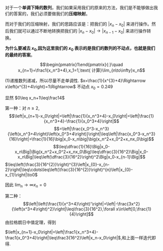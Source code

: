 对于一个**单调下降的数列**，我们如果采用我们的原来的方法，我们是不能够做出我们的答案的，我们必须要做我们的**压缩映射**。

而对于我们的压缩映射，我们的思路应该是：把我们的 $|x_{n}-x_{0}|$ 来进行操作。然后我们就可以通过不断地转换把我们的 $|x_{n}-x_{0}|\to |x_{n-1}-x_{0}|$ 来进行操作转换。

**为什么要减去 $x_{0}$,因为这里我们的 $x_{0}$ 表示的是我们的数列的不动点，也就是我们的最终的答案**。

$$\begin{pmatrix}1\end{pmatrix}{:}\quad x_{n+1}=\frac1{x_n^3+4},x_1=1,\text{ 计算}\lim_{n\to\infty}x_n$$


(1)递推数列递减，所以尽量不走单调性. $x=\frac{1}{x^{3}+4}\Rightarrow x\left(x^{3}+4\right)=1\Rightarrow$ 不动点 $x_0=0.249$

显然 $0\leq x_n+1\leq\frac14$

第一种：对 $n\geq2$,
$$\left|x_{n+1}-x_0\right|=\left|\frac{1}{x_n^3+4}-x_0\right|=\left|\frac{1}{x_n^3+4}-\frac{1}{x_0^3+4}\right|$$
$$=\left|\frac{x_0^3-x_n^3}{\left(x_n^3+4\right)\left(x_0^3+4\right)}\right|\leq\left|\frac{x_0^3-x_n^3}{16}\right|=\frac{1}{16}\big|x_0-x_n\big|\big(x_n^2+x_0^2+x_nx_0\big)$$
$$\leq\dfrac{1}{16}\Big|x_0-x_n\Big|\Big(x_n^2+x_0^2+x_nx_0\Big)\leq\dfrac{3}{16^2}\Big|x_0-x_n\Big|\leq\left(\dfrac{3}{16^2}\right)^2\Big|x_0-x_{n-1}\Big|$$
$\leq\left(\frac{3}{16^{2}}\right)^{3}\left|x_{0}-x_{n-2}\right|\leq\cdots\leq\left(\frac{3}{16^{2}}\right)^{n}\left|x_{0}-x_{1}\right|\to0$

因此 $\lim_n\to\infty x_n=0$

第二种：
$$\left|\left(\frac{1}{x^3+4}\right)'\right|=\left|-\frac{3x^2}{\left(x^3+4\right)^2}\right|\leq\frac{3}{16^2},\forall x\in\left[0,\frac{1}{4}\right]$$
由拉格朗日中值定理，得到

$\left|x_{n+1}-x_0\right|=\left|\frac1{x_n^3+4}-\frac1{x_0^3+4}\right|\leq\frac3{16^2}\left|x_n-x_0\right|$,和上面一样迭代即得.